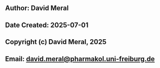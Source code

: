 ## Author: David Meral
##
## Date Created: 2025-07-01
##
## Copyright (c) David Meral, 2025
## Email: david.meral@pharmakol.uni-freiburg.de